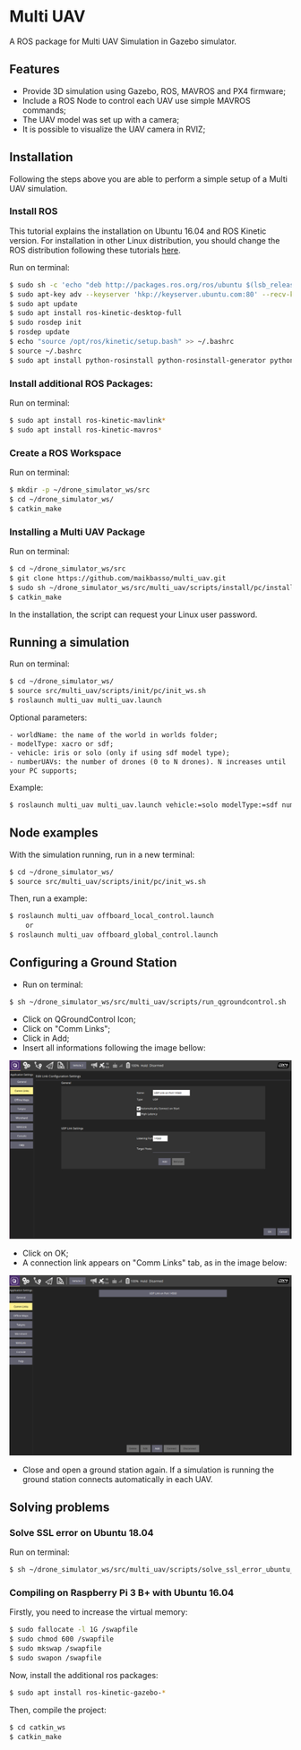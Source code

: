 # Multi UAV

A ROS package for Multi UAV Simulation in Gazebo simulator.

## Features
- Provide 3D simulation using Gazebo, ROS, MAVROS and PX4 firmware;
- Include a ROS Node to control each UAV use simple MAVROS commands;
- The UAV model was set up with a camera;
- It is possible to visualize the UAV camera in RVIZ;

## Installation
Following the steps above you are able to perform a simple setup of a Multi UAV simulation.

### Install ROS
This tutorial explains the installation on Ubuntu 16.04 and ROS Kinetic version. For installation in other Linux distribution, you should change the ROS distribution following these tutorials [here](http://wiki.ros.org/Installation).

Run on terminal:
```sh
$ sudo sh -c 'echo "deb http://packages.ros.org/ros/ubuntu $(lsb_release -sc) main" > /etc/apt/sources.list.d/ros-latest.list'
$ sudo apt-key adv --keyserver 'hkp://keyserver.ubuntu.com:80' --recv-key C1CF6E31E6BADE8868B172B4F42ED6FBAB17C654
$ sudo apt update
$ sudo apt install ros-kinetic-desktop-full
$ sudo rosdep init
$ rosdep update
$ echo "source /opt/ros/kinetic/setup.bash" >> ~/.bashrc
$ source ~/.bashrc
$ sudo apt install python-rosinstall python-rosinstall-generator python-wstool build-essential
```

### Install additional ROS Packages:
Run on terminal:
```sh
$ sudo apt install ros-kinetic-mavlink*
$ sudo apt install ros-kinetic-mavros*
```

### Create a ROS Workspace
Run on terminal:
```sh
$ mkdir -p ~/drone_simulator_ws/src
$ cd ~/drone_simulator_ws/
$ catkin_make
```

### Installing a Multi UAV Package
Run on terminal:
```sh
$ cd ~/drone_simulator_ws/src
$ git clone https://github.com/maikbasso/multi_uav.git
$ sudo sh ~/drone_simulator_ws/src/multi_uav/scripts/install/pc/install.sh
$ catkin_make
```
In the installation, the script can request your Linux user password.

## Running a simulation
Run on terminal:
```sh
$ cd ~/drone_simulator_ws/
$ source src/multi_uav/scripts/init/pc/init_ws.sh
$ roslaunch multi_uav multi_uav.launch
```

Optional parameters:

    - worldName: the name of the world in worlds folder;
    - modelType: xacro or sdf;
    - vehicle: iris or solo (only if using sdf model type);
    - numberUAVs: the number of drones (0 to N drones). N increases until your PC supports;

Example:
```sh
$ roslaunch multi_uav multi_uav.launch vehicle:=solo modelType:=sdf numberUAVs:=5 worldName:=empty
```

## Node examples
With the simulation running, run in a new terminal:
```sh
$ cd ~/drone_simulator_ws/
$ source src/multi_uav/scripts/init/pc/init_ws.sh
```
Then, run a example:
```sh
$ roslaunch multi_uav offboard_local_control.launch
	or
$ roslaunch multi_uav offboard_global_control.launch
```

## Configuring a Ground Station
- Run on terminal:

```sh
$ sh ~/drone_simulator_ws/src/multi_uav/scripts/run_qgroundcontrol.sh
```

- Click on QGroundControl Icon;
- Click on "Comm Links";
- Click in Add;
- Insert all informations following the image bellow:

![UDP PORT](others/tutorial/QGorundControlUDPPORT.png "UDP PORT")

- Click on OK;
- A connection link appears on "Comm Links" tab, as in the image below:

![COMM LINKS](others/tutorial/QGroundCommLink.png "COMM LINKS")

- Close and open a ground station again. If a simulation is running the ground station connects automatically in each UAV.

## Solving problems

### Solve SSL error on Ubuntu 18.04
Run on terminal:
```sh
$ sh ~/drone_simulator_ws/src/multi_uav/scripts/solve_ssl_error_ubuntu_18_04.sh
```

### Compiling on Raspberry Pi 3 B+ with Ubuntu 16.04
Firstly, you need to increase the virtual memory:
```sh
$ sudo fallocate -l 1G /swapfile
$ sudo chmod 600 /swapfile
$ sudo mkswap /swapfile
$ sudo swapon /swapfile
```
Now, install the additional ros packages:
```sh
$ sudo apt install ros-kinetic-gazebo-*
```
Then, compile the project:
```sh
$ cd catkin_ws
$ catkin_make
```
